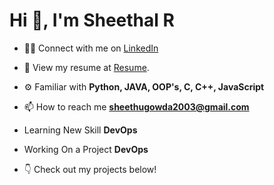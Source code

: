 <h1 align="left">Hi 👋, I'm Sheethal R</h1>


- 🧑‍💻 Connect with me on [LinkedIn](https://linkedin.com/in/sheethal-r-gowda)

- 📄 View my resume at [Resume]( https://sheethalsheethu.github.io/sheethalr/).

- ⚙️ Familiar with **Python, JAVA, OOP's, C, C++, JavaScript**

- 📫 How to reach me **sheethugowda2003@gmail.com**

- Learning New Skill **DevOps**

- Working On a Project **DevOps**

- 👇 Check out my projects below!


